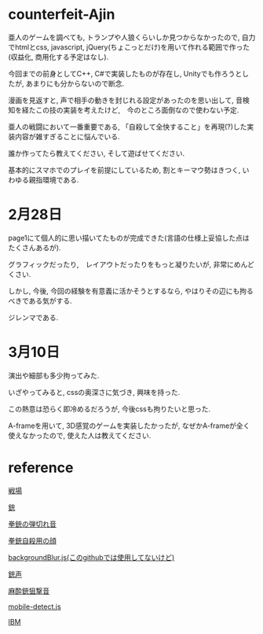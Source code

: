 # counterfeit-Ajin

亜人のゲームを調べても, トランプや人狼くらいしか見つからなかったので, 自力でhtmlとcss, javascript, jQuery(ちょこっとだけ)を用いて作れる範囲で作った(収益化, 商用化する予定はなし).

今回までの前身としてC++, C#で実装したものが存在し, Unityでも作ろうとしたが, あまりにも分からないので断念.

漫画を見返すと, 声で相手の動きを封じれる設定があったのを思い出して, 
音検知を経たこの技の実装を考えたけど,　今のところ面倒なので使わない予定.

亜人の戦闘において一番重要である, 「自殺して全快すること」を再現(?)した実装内容が雑すぎることに悩んでいる.

誰か作ってたら教えてください, そして遊ばせてください.

基本的にスマホでのプレイを前提にしているため, 割とキーマウ勢はきつく, いわゆる親指環境である.

# 2月28日

page1にて個人的に思い描いてたものが完成できた(言語の仕様上妥協した点はたくさんあるが).

グラフィックだったり,　レイアウトだったりをもっと凝りたいが, 非常にめんどくさい.

しかし, 今後, 今回の経験を有意義に活かそうとするなら, やはりその辺にも拘るべきである気がする.

ジレンマである.

# 3月10日

演出や細部も多少拘ってみた.

いざやってみると, cssの奥深さに気づき, 興味を持った.

この熱意は恐らく即冷めるだろうが, 今後cssも拘りたいと思った.

A-frameを用いて, 3D感覚のゲームを実装したかったが, なぜかA-frameが全く使えなかったので, 使えた人は教えてください.

# reference

[戦場](https://www.wallpaperbetter.com/ja/hd-wallpaper-zojqh)

[銃](https://publicdomainq.net/pistol-hand-gun-0021061/)

[拳銃の弾切れ音](https://soundeffect-lab.info/sound/battle/battle2.html)

[拳銃自殺用の顔](https://www.pakutaso.com/20140635164post-4236.html)

[backgroundBlur.js(このgithubでは使用してないけど)](https://github.com/msurguy/background-blur)

[銃声](http://www.kurage-kosho.info/mp3/gun-fire05.mp3)

[麻酔銃狙撃音](https://on-jin.com/sound/ag/s1cf645/se/g/sen_ge_ya_sasaru03.mp3)

[mobile-detect.js](http://hgoebl.github.io/mobile-detect.js/)

[IBM](https://nanamiyuki.com/archives/25116)
